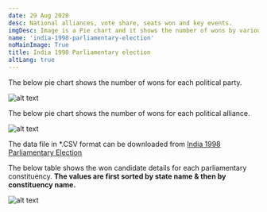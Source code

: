 ```yaml
---
date: 29 Aug 2020
desc: National alliances, vote share, seats won and key events.
imgDesc: Image is a Pie chart and it shows the number of wons by various alliances in the state.
name: 'india-1998-parliamentary-election'
noMainImage: True
title: India 1998 Parliamentary election
altLang: true
---
```


The below pie chart shows the number of wons for each political party.  

<img src="/politics/india-1998-parliamentary-election/india-1998-election-1.png" alt="alt text" class="blogs_image">

The below pie chart shows the number of wons for each political alliance.  

<img src="/politics/india-1998-parliamentary-election/india-1998-election-2.png" alt="alt text" class="blogs_image">

The data file in \*.CSV format can be downloaded from [India 1998 Parliamentary Election](http://thedatatalks.in/datas/politics/india-2001-parliamentary-election.csv)

The below table shows the won candidate details for each parliamentary constituency.
**The values are first sorted by state name & then by constituency name.**

<img src="/politics/india-1998-parliamentary-election/india-1998-election-3.png" alt="alt text" class="blogs_image">


<style>

</style>